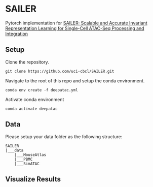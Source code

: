 # SAILER

Pytorch implementation for [SAILER: Scalable and Accurate Invariant Representation Learning for Single-Cell ATAC-Seq Processing and Integration](https://www.biorxiv.org/content/10.1101/2021.01.28.428689v2)

## Setup

Clone the repository.

```
git clone https://github.com/uci-cbcl/SAILER.git
```

Navigate to the root of this repo and setup the conda environment.

```
conda env create -f deepatac.yml
```

Activate conda environment

```
conda activate deepatac
```

## Data

Please setup your data folder as the following structure:

```
SAILER
|___data  
	|___MouseAtlas
	|___PBMC
    |___SimATAC
```

## Visualize Results

 
